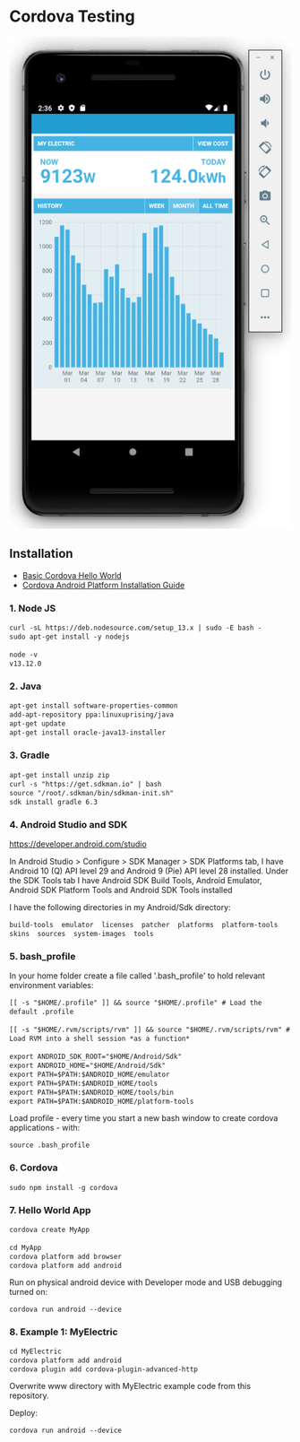 # Cordova Testing

![myelectric.png](myelectric.png)

## Installation

- [Basic Cordova Hello World](https://cordova.apache.org/)
- [Cordova Android Platform Installation Guide](https://cordova.apache.org/docs/en/latest/guide/platforms/android/index.html)

### 1. Node JS

    curl -sL https://deb.nodesource.com/setup_13.x | sudo -E bash -
    sudo apt-get install -y nodejs

    node -v
    v13.12.0

### 2. Java

    apt-get install software-properties-common
    add-apt-repository ppa:linuxuprising/java
    apt-get update
    apt-get install oracle-java13-installer

### 3. Gradle

    apt-get install unzip zip
    curl -s "https://get.sdkman.io" | bash
    source "/root/.sdkman/bin/sdkman-init.sh"
    sdk install gradle 6.3

### 4. Android Studio and SDK

https://developer.android.com/studio

In Android Studio > Configure > SDK Manager > SDK Platforms tab, I have Android 10 (Q) API level 29 and Android 9 (Pie) API level 28 installed.
Under the SDK Tools tab I have Android SDK Build Tools, Android Emulator, Android SDK Platform Tools and Android SDK Tools installed

I have the following directories in my Android/Sdk directory:

    build-tools  emulator  licenses  patcher  platforms  platform-tools  skins  sources  system-images  tools


### 5. bash_profile

In your home folder create a file called '.bash_profile' to hold relevant environment variables:

    [[ -s "$HOME/.profile" ]] && source "$HOME/.profile" # Load the default .profile

    [[ -s "$HOME/.rvm/scripts/rvm" ]] && source "$HOME/.rvm/scripts/rvm" # Load RVM into a shell session *as a function*

    export ANDROID_SDK_ROOT="$HOME/Android/Sdk"
    export ANDROID_HOME="$HOME/Android/Sdk"
    export PATH=$PATH:$ANDROID_HOME/emulator
    export PATH=$PATH:$ANDROID_HOME/tools
    export PATH=$PATH:$ANDROID_HOME/tools/bin
    export PATH=$PATH:$ANDROID_HOME/platform-tools

Load profile - every time you start a new bash window to create cordova applications - with: 

    source .bash_profile

### 6. Cordova

    sudo npm install -g cordova 

### 7. Hello World App

    cordova create MyApp

    cd MyApp
    cordova platform add browser
    cordova platform add android

Run on physical android device with Developer mode and USB debugging turned on:

    cordova run android --device
    
    
### 8. Example 1: MyElectric

    cd MyElectric
    cordova platform add android
    cordova plugin add cordova-plugin-advanced-http

Overwrite www directory with MyElectric example code from this repository.
    
Deploy:

    cordova run android --device
